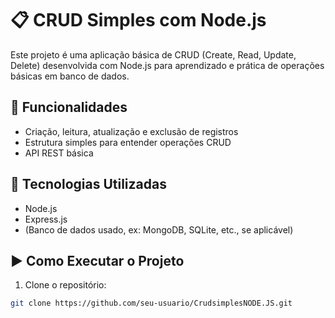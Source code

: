 # 📋 CRUD Simples com Node.js

Este projeto é uma aplicação básica de CRUD (Create, Read, Update, Delete) desenvolvida com Node.js para aprendizado e prática de operações básicas em banco de dados.

## 🚀 Funcionalidades

- Criação, leitura, atualização e exclusão de registros
- Estrutura simples para entender operações CRUD
- API REST básica

## 🧰 Tecnologias Utilizadas

- Node.js  
- Express.js  
- (Banco de dados usado, ex: MongoDB, SQLite, etc., se aplicável)

## ▶️ Como Executar o Projeto

1. Clone o repositório:
```bash
git clone https://github.com/seu-usuario/CrudsimplesNODE.JS.git
